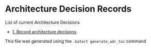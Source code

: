 # Architecture Decision Records

List of current Architecture Decisions
* [1. Record architecture decisions](0001-record-architecture-decisions.md)

This file was generated using the `.batect generate_adr_toc` command
